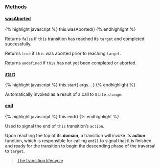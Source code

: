 ### [Methods](#transition--methods)


#### [wasAborted](#transition--methods--was-aborted)

{% highlight javascript %}
this.wasAborted()
{% endhighlight %}

Returns `false` if `this` transition has reached its `target` and completed successfully.

Returns `true` if `this` was aborted prior to reaching `target`.

Returns `undefined` if `this` has not yet been completed or aborted.


#### [start](#transition--methods--start)

{% highlight javascript %}
this.start( args... )
{% endhighlight %}

Automatically invoked as a result of a call to `State.change`.


#### [end](#transition--methods--end)

{% highlight javascript %}
this.end()
{% endhighlight %}

Used to signal the end of `this` transition’s `action`.

Upon reaching the top of its **domain**, a transition will invoke its **action** function, which is responsible for calling `end()` to signal that it is finished and ready for the transition to begin the descending phase of the traversal to `target`.

> [The transition lifecycle](/docs/#concepts--transitions--lifecycle)
